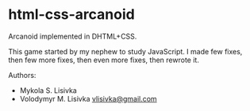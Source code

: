 html-css-arcanoid
=================

Arcanoid implemented in DHTML+CSS.

This game started by my nephew to study JavaScript. I made few fixes,
then few more fixes, then even more fixes, then rewrote it.

Authors:

  * Mykola S. Lisivka
  * Volodymyr M. Lisivka <vlisivka@gmail.com>
